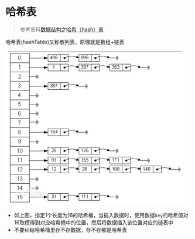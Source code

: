 # 哈希表

> 参考资料[数据结构之哈希（hash）表](https://www.cnblogs.com/s-b-b/p/6208565.html) 

哈希表(hashTable)又称散列表，原理就是数组+链表

![image-20190222223409296](assets/image-20190222223409296-0846049.png) 

+ 如上图，指定1个长度为16的哈希桶，当插入数据时，使用数据`key`的哈希值对16取模得到对应哈希桶中的位置，然后将数据插入该位置对应的链表中
+ 不要纠结哈希桶里存不存数据，存不存都是哈希表